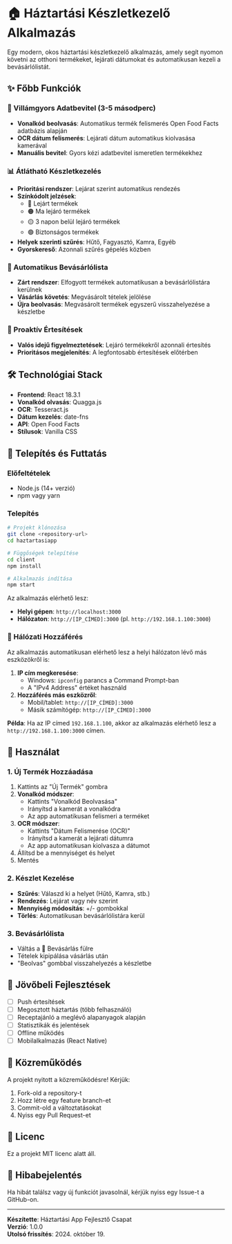 # 🏠 Háztartási Készletkezelő Alkalmazás

Egy modern, okos háztartási készletkezelő alkalmazás, amely segít nyomon követni az otthoni termékeket, lejárati dátumokat és automatikusan kezeli a bevásárlólistát.

## ✨ Főbb Funkciók

### 🚀 Villámgyors Adatbevitel (3-5 másodperc)
- **Vonalkód beolvasás**: Automatikus termék felismerés Open Food Facts adatbázis alapján
- **OCR dátum felismerés**: Lejárati dátum automatikus kiolvasása kamerával
- **Manuális bevitel**: Gyors kézi adatbevitel ismeretlen termékekhez

### 📊 Átlátható Készletkezelés
- **Prioritási rendszer**: Lejárat szerint automatikus rendezés
- **Színkódolt jelzések**: 
  - 🔴 Lejárt termékek
  - 🟠 Ma lejáró termékek  
  - 🟡 3 napon belül lejáró termékek
  - 🟢 Biztonságos termékek
- **Helyek szerinti szűrés**: Hűtő, Fagyasztó, Kamra, Egyéb
- **Gyorskereső**: Azonnali szűrés gépelés közben

### 🛒 Automatikus Bevásárlólista
- **Zárt rendszer**: Elfogyott termékek automatikusan a bevásárlólistára kerülnek
- **Vásárlás követés**: Megvásárolt tételek jelölése
- **Újra beolvasás**: Megvásárolt termékek egyszerű visszahelyezése a készletbe

### 🔔 Proaktív Értesítések
- **Valós idejű figyelmeztetések**: Lejáró termékekről azonnali értesítés
- **Prioritásos megjelenítés**: A legfontosabb értesítések előtérben

## 🛠️ Technológiai Stack

- **Frontend**: React 18.3.1
- **Vonalkód olvasás**: Quagga.js
- **OCR**: Tesseract.js
- **Dátum kezelés**: date-fns
- **API**: Open Food Facts
- **Stílusok**: Vanilla CSS

## 📱 Telepítés és Futtatás

### Előfeltételek
- Node.js (14+ verzió)
- npm vagy yarn

### Telepítés
```bash
# Projekt klónozása
git clone <repository-url>
cd haztartasiapp

# Függőségek telepítése
cd client
npm install

# Alkalmazás indítása
npm start
```

Az alkalmazás elérhető lesz:
- **Helyi gépen**: `http://localhost:3000`
- **Hálózaton**: `http://[IP_CÍMED]:3000` (pl. `http://192.168.1.100:3000`)

### 📱 Hálózati Hozzáférés
Az alkalmazás automatikusan elérhető lesz a helyi hálózaton lévő más eszközökről is:
1. **IP cím megkeresése**: 
   - Windows: `ipconfig` parancs a Command Prompt-ban
   - A "IPv4 Address" értéket használd
2. **Hozzáférés más eszközről**: 
   - Mobil/tablet: `http://[IP_CÍMED]:3000`
   - Másik számítógép: `http://[IP_CÍMED]:3000`

**Példa**: Ha az IP címed `192.168.1.100`, akkor az alkalmazás elérhető lesz a `http://192.168.1.100:3000` címen.

## 🎯 Használat

### 1. Új Termék Hozzáadása
1. Kattints az "Új Termék" gombra
2. **Vonalkód módszer**: 
   - Kattints "Vonalkód Beolvasása"
   - Irányítsd a kamerát a vonalkódra
   - Az app automatikusan felismeri a terméket
3. **OCR módszer**:
   - Kattints "Dátum Felismerése (OCR)"
   - Irányítsd a kamerát a lejárati dátumra
   - Az app automatikusan kiolvasza a dátumot
4. Állítsd be a mennyiséget és helyet
5. Mentés

### 2. Készlet Kezelése
- **Szűrés**: Válaszd ki a helyet (Hűtő, Kamra, stb.)
- **Rendezés**: Lejárat vagy név szerint
- **Mennyiség módosítás**: +/- gombokkal
- **Törlés**: Automatikusan bevásárlólistára kerül

### 3. Bevásárlólista
- Váltás a 🛒 Bevásárlás fülre
- Tételek kipipálása vásárlás után
- "Beolvas" gombbal visszahelyezés a készletbe

## 🔮 Jövőbeli Fejlesztések

- [ ] Push értesítések
- [ ] Megosztott háztartás (több felhasználó)
- [ ] Receptajánló a meglévő alapanyagok alapján
- [ ] Statisztikák és jelentések
- [ ] Offline működés
- [ ] Mobilalkalmazás (React Native)

## 🤝 Közreműködés

A projekt nyitott a közreműködésre! Kérjük:
1. Fork-old a repository-t
2. Hozz létre egy feature branch-et
3. Commit-old a változtatásokat
4. Nyiss egy Pull Request-et

## 📄 Licenc

Ez a projekt MIT licenc alatt áll.

## 🐛 Hibabejelentés

Ha hibát találsz vagy új funkciót javasolnál, kérjük nyiss egy Issue-t a GitHub-on.

---

**Készítette**: Háztartási App Fejlesztő Csapat  
**Verzió**: 1.0.0  
**Utolsó frissítés**: 2024. október 19.

